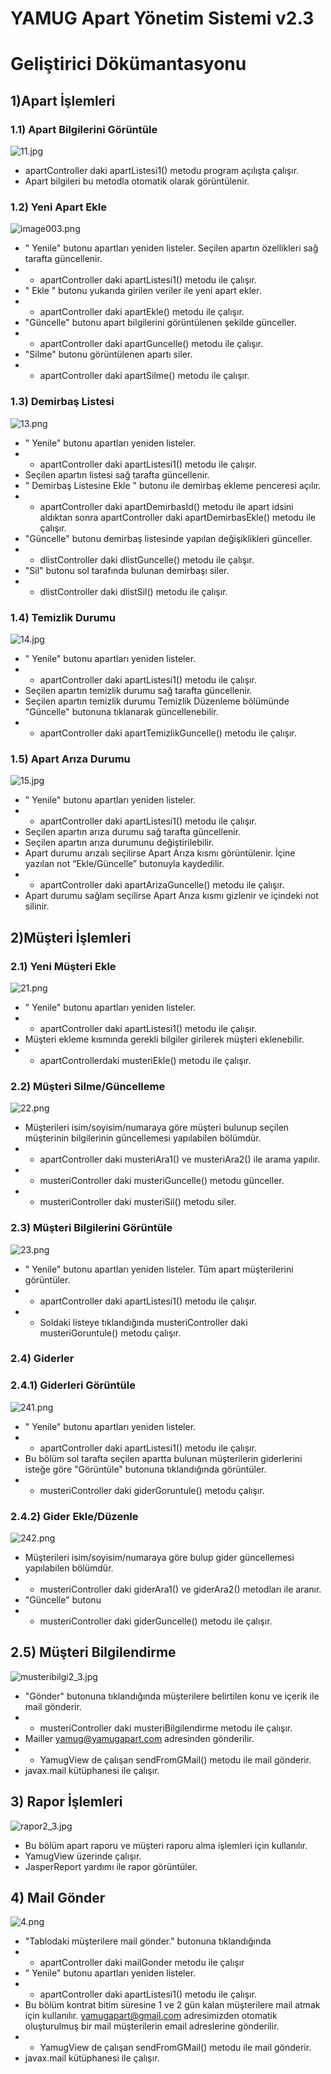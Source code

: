 # YAMUG Apart Yönetim Sistemi v2.3 #
# Geliştirici Dökümantasyonu #
## 1)Apart İşlemleri ##
### 1.1) Apart Bilgilerini Görüntüle ###
![11.jpg](https://github.com/miragessee/yamug/blob/master/wikiresimler/3960600952-11.jpg)

* apartController daki apartListesi1() metodu program açılışta çalışır.
* Apart bilgileri bu metodla otomatik olarak görüntülenir.

### 1.2) Yeni Apart Ekle ###
![image003.png](https://github.com/miragessee/yamug/blob/master/wikiresimler/2466630757-image003.png)

* " Yenile" butonu apartları yeniden listeler. Seçilen apartın özellikleri sağ tarafta güncellenir.
* - apartController daki apartListesi1() metodu ile çalışır.
* " Ekle " butonu yukarıda girilen veriler ile yeni apart ekler.
* - apartController daki apartEkle() metodu ile çalışır.
* "Güncelle" butonu apart bilgilerini görüntülenen şekilde günceller.
* - apartController daki apartGuncelle() metodu ile çalışır.
* "Silme" butonu görüntülenen apartı siler.
* - apartController daki apartSilme() metodu ile çalışır.



### 1.3) Demirbaş Listesi ###
![13.png](https://github.com/miragessee/yamug/blob/master/wikiresimler/3097133566-13.png)

* " Yenile" butonu apartları yeniden listeler. 
* - apartController daki apartListesi1() metodu ile çalışır.
* Seçilen apartın listesi sağ tarafta güncellenir.
* " Demirbaş Listesine Ekle " butonu ile demirbaş ekleme penceresi açılır.
* - apartController daki apartDemirbasId() metodu ile apart idsini aldıktan sonra apartController daki apartDemirbasEkle() metodu ile çalışır.
* "Güncelle" butonu demirbaş listesinde yapılan değişiklikleri günceller.
* - dlistController daki dlistGuncelle() metodu ile çalışır.
* "Sil" butonu sol tarafında bulunan demirbaşı siler.
* - dlistController daki dlistSil() metodu ile çalışır.


### 1.4) Temizlik Durumu ###
![14.jpg](https://github.com/miragessee/yamug/blob/master/wikiresimler/148244108-14.jpg)

* " Yenile" butonu apartları yeniden listeler. 
* - apartController daki apartListesi1() metodu ile çalışır.
* Seçilen apartın temizlik durumu sağ tarafta güncellenir.
* Seçilen apartın temizlik durumu Temizlik Düzenleme bölümünde "Güncelle" butonuna tıklanarak güncellenebilir.
* - apartController daki apartTemizlikGuncelle() metodu ile çalışır.



### 1.5) Apart Arıza Durumu ###
![15.jpg](https://github.com/miragessee/yamug/blob/master/wikiresimler/2713141488-15.jpg)
 

* " Yenile" butonu apartları yeniden listeler. 
* - apartController daki apartListesi1() metodu ile çalışır.
* Seçilen apartın arıza durumu sağ tarafta güncellenir.
* Seçilen apartın arıza durumunu değiştirilebilir. 
* Apart durumu arızalı seçilirse Apart Arıza kısmı görüntülenir. İçine yazılan not “Ekle/Güncelle” butonuyla kaydedilir.
* - apartController daki apartArizaGuncelle() metodu ile çalışır.
* Apart durumu sağlam seçilirse Apart Arıza kısmı gizlenir ve içindeki not silinir.


## 2)Müşteri İşlemleri ##
### 2.1) Yeni Müşteri Ekle ###
![21.png](https://github.com/miragessee/yamug/blob/master/wikiresimler/370796560-21.png)
 

* " Yenile" butonu apartları yeniden listeler. 
* - apartController daki apartListesi1() metodu ile çalışır.
* Müşteri ekleme kısmında gerekli bilgiler girilerek müşteri eklenebilir.
* - apartControllerdaki musteriEkle() metodu ile çalışır.



### 2.2) Müşteri Silme/Güncelleme ###
![22.png](https://github.com/miragessee/yamug/blob/master/wikiresimler/386264791-22.png)
 

* Müşterileri isim/soyisim/numaraya göre müşteri bulunup seçilen müşterinin bilgilerinin güncellemesi yapılabilen bölümdür.
* - apartController daki musteriAra1() ve musteriAra2() ile arama yapılır.
* - musteriController daki musteriGuncelle() metodu günceller.
* - musteriController daki musteriSil() metodu siler.


### 2.3) Müşteri Bilgilerini Görüntüle ###
![23.png](https://github.com/miragessee/yamug/blob/master/wikiresimler/2530745816-23.png)

* " Yenile" butonu apartları yeniden listeler.  Tüm apart müşterilerini görüntüler.
* - apartController daki apartListesi1() metodu ile çalışır.
* - Soldaki listeye tıklandığında  musteriController daki musteriGoruntule() metodu çalışır.



### 2.4) Giderler ###

### 2.4.1) Giderleri Görüntüle ###
![241.png](https://github.com/miragessee/yamug/blob/master/wikiresimler/1971414782-241.png)


* " Yenile" butonu apartları yeniden listeler. 
* - apartController daki apartListesi1() metodu ile çalışır.
* Bu bölüm sol tarafta seçilen apartta bulunan müşterilerin giderlerini isteğe göre "Görüntüle" butonuna tıklandığında görüntüler.
* - musteriController daki giderGoruntule() metodu çalışır.



### 2.4.2) Gider Ekle/Düzenle ###
![242.png](https://github.com/miragessee/yamug/blob/master/wikiresimler/3619625315-242.png)


* Müşterileri isim/soyisim/numaraya göre bulup gider güncellemesi yapılabilen bölümdür.
* - musteriController daki giderAra1() ve giderAra2() metodları ile aranır.
* "Güncelle" butonu
* - musteriController daki giderGuncelle() metodu ile çalışır.

## 2.5) Müşteri Bilgilendirme ##
![musteribilgi2_3.jpg](https://github.com/miragessee/yamug/blob/master/wikiresimler/2780099168-musteribilgi2_3.jpg)

* "Gönder" butonuna tıklandığında müşterilere belirtilen konu ve içerik ile mail gönderir.
* - musteriController daki musteriBilgilendirme metodu ile çalışır.
* Mailler yamug@yamugapart.com  adresinden gönderilir.
* - YamugView de çalışan sendFromGMail() metodu ile mail gönderir.
*  javax.mail kütüphanesi ile çalışır.

## 3)	Rapor İşlemleri ##
![rapor2_3.jpg](https://github.com/miragessee/yamug/blob/master/wikiresimler/500440994-rapor2_3.jpg)

* Bu bölüm apart raporu ve müşteri raporu alma işlemleri için kullanılır.
* YamugView üzerinde çalışır.
* JasperReport yardımı ile rapor görüntüler.


## 4)	Mail Gönder ##
![4.png](https://github.com/miragessee/yamug/blob/master/wikiresimler/712981374-4.png)

* "Tablodaki müşterilere mail gönder." butonuna tıklandığında
* - apartController daki mailGonder metodu ile çalışır
*  " Yenile" butonu apartları yeniden listeler. 
* - apartController daki apartListesi1() metodu ile çalışır.
* Bu bölüm kontrat bitim süresine 1 ve 2 gün kalan müşterilere mail atmak için kullanılır. yamugapart@gmail.com adresimizden otomatik oluşturulmuş bir mail müşterilerin email adreslerine gönderilir.
* - YamugView de çalışan sendFromGMail() metodu ile mail gönderir.
*  javax.mail kütüphanesi ile çalışır.

